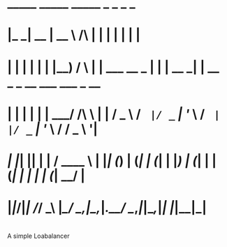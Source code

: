 #
#  _____ _____  _____          _                     _ _           _                           
# |_   _|  __ \|  __ \ /\     | |                   | | |         | |                          
#   | | | |  | | |__) /  \    | |     ___   __ _  __| | |__   __ _| | __ _ _ __   ___ ___ _ __ 
#   | | | |  | |  ___/ /\ \   | |    / _ \ / _` |/ _` | '_ \ / _` | |/ _` | '_ \ / __/ _ \ '__|
#  _| |_| |__| | |  / ____ \  | |___| (_) | (_| | (_| | |_) | (_| | | (_| | | | | (_|  __/ |   
# |_____|_____/|_| /_/    \_\ |______\___/ \__,_|\__,_|_.__/ \__,_|_|\__,_|_| |_|\___\___|_|                                                                                               
#
#


A simple Loabalancer